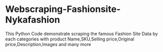 # Webscraping-Fashionsite-Nykafashion

This Python Code demonstrate scraping the famous Fashion Site Data by each categories with product Name,SKU,Selling price,Original price,Description,Images and many more
